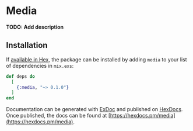 # Media

**TODO: Add description**

## Installation

If [available in Hex](https://hex.pm/docs/publish), the package can be installed
by adding `media` to your list of dependencies in `mix.exs`:

```elixir
def deps do
  [
    {:media, "~> 0.1.0"}
  ]
end
```

Documentation can be generated with [ExDoc](https://github.com/elixir-lang/ex_doc)
and published on [HexDocs](https://hexdocs.pm). Once published, the docs can
be found at [https://hexdocs.pm/media](https://hexdocs.pm/media).

